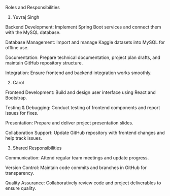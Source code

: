 Roles and Responsibilities

1. Yuvraj Singh

Backend Development: Implement Spring Boot services and connect them with the MySQL database.

Database Management: Import and manage Kaggle datasets into MySQL for offline use.

Documentation: Prepare technical documentation, project plan drafts, and maintain GitHub repository structure.

Integration: Ensure frontend and backend integration works smoothly.

2. Carol

Frontend Development: Build and design user interface using React and Bootstrap.

Testing & Debugging: Conduct testing of frontend components and report issues for fixes.

Presentation: Prepare and deliver project presentation slides.

Collaboration Support: Update GitHub repository with frontend changes and help track issues.

3. Shared Responsibilities

Communication: Attend regular team meetings and update progress.

Version Control: Maintain code commits and branches in GitHub for transparency.

Quality Assurance: Collaboratively review code and project deliverables to ensure quality.